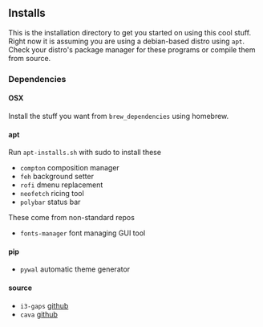 ## Installs ## 
This is the installation directory to get you started on using this cool stuff.
Right now it is assuming you are using a debian-based distro using `apt`. Check
your distro's package manager for these programs or compile them from source. 

### Dependencies ###

#### OSX 

Install the stuff you want from `brew_dependencies` using homebrew.

#### apt ####
Run `apt-installs.sh` with sudo to install these 

- `compton` composition manager 
- `feh` background setter 
- `rofi` dmenu replacement 
- `neofetch` ricing tool 
- `polybar` status bar

These come from non-standard repos 
- `fonts-manager` font managing GUI tool

#### pip #### 
- `pywal` automatic theme generator 

#### source #### 
- `i3-gaps` [github](https://github.com/Airblader/i3)
- `cava` [github](https://github.com/karlstav/cava)

